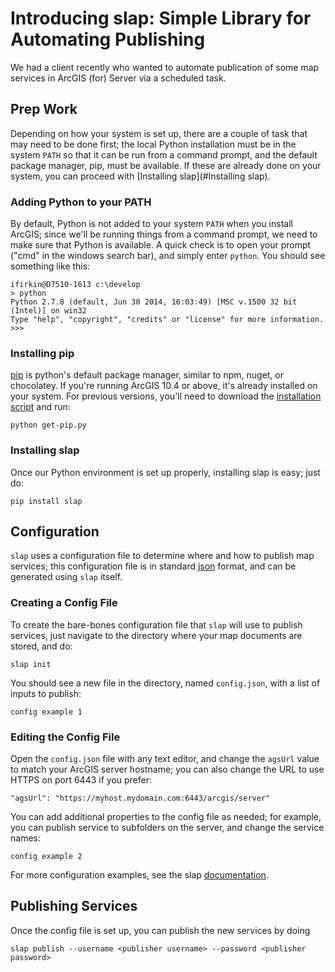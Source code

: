 # Introducing slap: Simple Library for Automating Publishing

We had a client recently who wanted to automate publication of some map services in ArcGIS (for) Server via a scheduled task.

## Prep Work

Depending on how your system is set up, there are a couple of task that may need to be done first; the local Python installation must be in the system `PATH` so that it can be run from a command prompt, and the default package manager, pip, must be available.  If these are already done on your system, you can proceed with [Installing slap](#Installing slap).

### Adding Python to your PATH
By default, Python is not added to your system `PATH` when you install ArcGIS; since we'll be running things from a command prompt, we need to make sure that Python is available.  A quick check is to open your prompt ("cmd" in the windows search bar), and simply enter `python`.  You should see something like this:

```
ifirkin@D7510-1613 c:\develop
> python
Python 2.7.8 (default, Jun 30 2014, 16:03:49) [MSC v.1500 32 bit (Intel)] on win32
Type "help", "copyright", "credits" or "license" for more information.
>>>
```

### Installing pip
[pip](https://pip.pypa.io/en/stable/) is python's default package manager, similar to npm, nuget, or chocolatey.  If you're running ArcGIS 10.4 or above, it's already installed on your system.  For previous versions, you'll need to download the [installation script](https://bootstrap.pypa.io/get-pip.py) and run: 

```
python get-pip.py
```

### Installing slap
Once our Python environment is set up properly, installing slap is easy; just do:

```
pip install slap
```

## Configuration 
`slap` uses a configuration file to determine where and how to publish map services; this configuration file is in standard [json](https://www.copterlabs.com/json-what-it-is-how-it-works-how-to-use-it/) format, and can be generated using `slap` itself.

### Creating a Config File
To create the bare-bones configuration file that `slap` will use to publish services, just navigate to the directory where your map documents are stored, and do:

```
slap init
```

You should see a new file in the directory, named `config.json`, with a list of inputs to publish:

```
config example 1
```

### Editing the Config File
Open the `config.json` file with any text editor, and change the `agsUrl` value to match your ArcGIS server hostname; you can also change the URL to use HTTPS on port 6443 if you prefer:

```
"agsUrl": "https://myhost.mydomain.com:6443/arcgis/server"
```

You can add additional properties to the config file as needed; for example, you can publish service to subfolders on the server, and change the service names:

```
config example 2
```

For more configuration examples, see the slap [documentation](https://github.com/gisinc/slap#config-files).

## Publishing Services

Once the config file is set up, you can publish the new services by doing

```
slap publish --username <publisher username> --password <publisher password>
```



